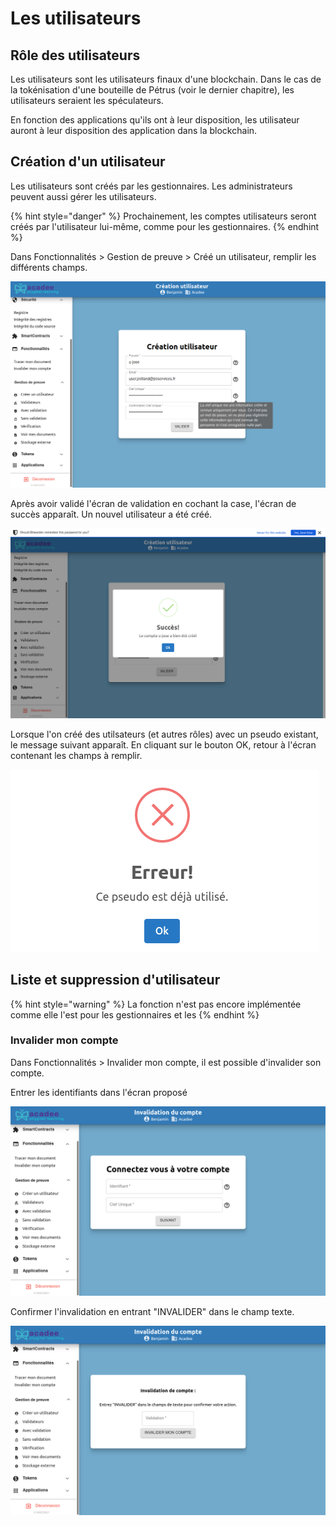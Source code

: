 # Les utilisateurs

## Rôle des utilisateurs

Les utilisateurs sont les utilisateurs finaux d'une blockchain. Dans le cas de la tokénisation d'une bouteille de Pétrus \(voir le dernier chapitre\), les utilisateurs seraient les spéculateurs.

En fonction des applications qu'ils ont à leur disposition, les utilisateur auront à leur disposition des application dans la blockchain.

## Création d'un utilisateur

Les utilisateurs sont créés par les gestionnaires. Les administrateurs peuvent aussi gérer les utilisateurs.

{% hint style="danger" %}
Prochainement, les comptes utilisateurs seront créés par l'utilisateur lui-même, comme pour les gestionnaires.
{% endhint %}

Dans Fonctionnalités &gt; Gestion de preuve &gt; Créé un utilisateur, remplir les différents champs.

![Dans Fonctionnalit&#xE9;s &amp;gt; Gestion de preuve &amp;gt; Cr&#xE9;&#xE9; un utilisateur](../.gitbook/assets/v19_utilisateur-creation.png)

Après avoir validé l'écran de validation en cochant la case, l'écran de succès apparaît. Un nouvel utilisateur a été créé.

![](../.gitbook/assets/v19-utilisateur-succes.png)

Lorsque l'on créé des utilsateurs \(et autres rôles\) avec un pseudo existant, le message suivant apparaît. En cliquant sur le bouton OK, retour à l'écran contenant les champs à remplir.

![](../.gitbook/assets/v19-pseudo-deja-utilise.png)

## Liste et suppression d'utilisateur

{% hint style="warning" %}
La fonction n'est pas encore implémentée comme elle l'est pour les gestionnaires et les
{% endhint %}

### Invalider mon compte

Dans Fonctionnalités &gt; Invalider mon compte, il est possible d'invalider son compte.

Entrer les identifiants dans l'écran proposé

![Dans Fonctionnalit&#xE9;s &amp;gt; Invalider mon compte, entrer l&apos;identification. ](../.gitbook/assets/v19-invalider-compte-ecran.png)

Confirmer l'invalidation en entrant "INVALIDER" dans le champ texte.

![Confirmer l&apos;invalidation du compte.](../.gitbook/assets/v19-invalider-compte-confirmer%20%281%29%20%282%29%20%283%29%20%282%29.png)

